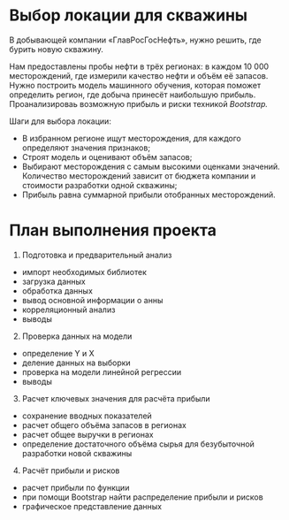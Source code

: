 # Выбор локации для скважины

В добывающей компании «ГлавРосГосНефть», нужно решить, где бурить новую скважину.

Нам предоставлены пробы нефти в трёх регионах: в каждом 10 000 месторождений, где измерили качество нефти и объём её запасов. Нужно построить модель машинного обучения, которая поможет определить регион, где добыча принесёт наибольшую прибыль. Проанализироваь возможную прибыль и риски техникой *Bootstrap.*

Шаги для выбора локации:

- В избранном регионе ищут месторождения, для каждого определяют значения признаков;
- Строят модель и оценивают объём запасов;
- Выбирают месторождения с самым высокими оценками значений. Количество месторождений зависит от бюджета компании и стоимости разработки одной скважины;
- Прибыль равна суммарной прибыли отобранных месторождений.
# План выполнения проекта
1. Подготовка и предварительный анализ
- импорт необходимых библиотек
- загрузка данных
- обработка данных
- вывод основной информации о анны
- корреляционный анализ
- выводы
2. Проверка данных на модели
- определение Y и X
- деление данных на выборки
- проверка на модели линейной регрессии
- выводы
3. Расчет ключевых значения для расчёта прибыли
- сохранение вводных показателей
- расчет общего объёма запасов в регионах
- расчет общее выручки в регионах
- определение достаточного объёма сырья для безубыточной разработки новой скважины
4. Расчёт прибыли и рисков
- расчет прибыли по функции
- при помощи Bootstrap найти распределение прибыли и рисков
- графическое представление данных
